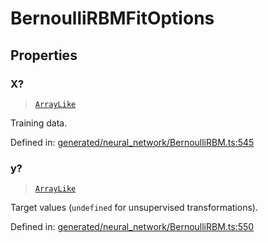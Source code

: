 # BernoulliRBMFitOptions

## Properties

### X?

> [`ArrayLike`](../types/ArrayLike.md)

Training data.

Defined in:  [generated/neural\_network/BernoulliRBM.ts:545](https://github.com/transitive-bullshit/scikit-learn-ts/blob/122b3c0/packages/sklearn/src/generated/neural_network/BernoulliRBM.ts#L545)

### y?

> [`ArrayLike`](../types/ArrayLike.md)

Target values (`undefined` for unsupervised transformations).

Defined in:  [generated/neural\_network/BernoulliRBM.ts:550](https://github.com/transitive-bullshit/scikit-learn-ts/blob/122b3c0/packages/sklearn/src/generated/neural_network/BernoulliRBM.ts#L550)
